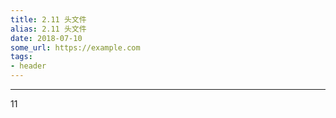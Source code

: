 ```yaml
---
title: 2.11 头文件
alias: 2.11 头文件
date: 2018-07-10
some_url: https://example.com
tags:
- header
--- 
```

---
11